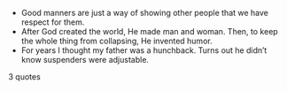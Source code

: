  - Good manners are just a way of showing other people that we have respect for them.
 - After God created the world, He made man and woman. Then, to keep the whole thing from collapsing, He invented humor.
 - For years I thought my father was a hunchback. Turns out he didn’t know suspenders were adjustable.

3 quotes